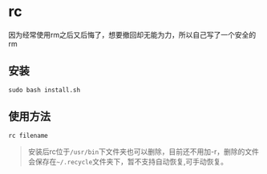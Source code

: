 # rc
因为经常使用rm之后又后悔了，想要撤回却无能为力，所以自己写了一个安全的rm
## 安装
`sudo bash install.sh`
## 使用方法
`rc filename`
> 安装后rc位于`/usr/bin`下文件夹也可以删除，目前还不用加-r，删除的文件会保存在`~/.recycle`文件夹下，暂不支持自动恢复,可手动恢复。

